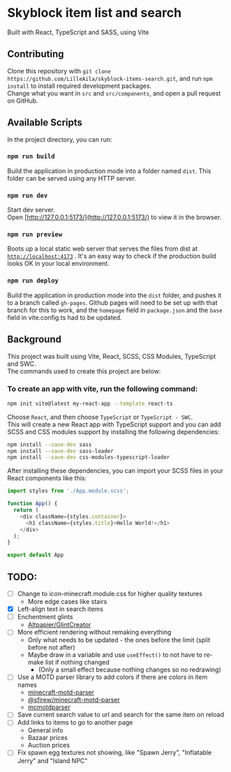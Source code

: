 # Skyblock item list and search

Built with React, TypeScript and SASS, using Vite

## Contributing

Clone this repository with `git clone https://github.com/LilleAila/skyblock-items-search.git`, and run `npm install` to install required development packages.\
Change what you want in `src` and `src/components`, and open a pull request on GitHub.

## Available Scripts

In the project directory, you can run:

### `npm run build`

Build the application in production mode into a folder named `dist`. This folder can be served using any HTTP server.

### `npm run dev`

Start dev server.\
Open [http://127.0.0.1:5173/](http://127.0.0.1:5173/) to view it in the browser.

### `npm run preview`

Boots up a local static web server that serves the files from dist at [`http://localhost:4173`](http://localhost:4173) . It's an easy way to check if the production build looks OK in your local environment.

### `npm run deploy`

Build the application in production mode into the `dist` folder, and pushes it to a branch called `gh-pages`. Github pages will need to be set up with that branch for this to work, and the `homepage` field in `package.json` and the `base` field in vite.config.ts had to be updated.

## Background

This project was built using Vite, React, SCSS, CSS Modules, TypeScript and SWC.\
The commands used to create this project are below:
### To create an app with vite, run the following command:

```bash
npm init vite@latest my-react-app --template react-ts
```
Choose `React`, and then choose `TypeScript` or `TypeScript - SWC`.\
This will create a new React app with TypeScript support and you can add SCSS and CSS modules support by installing the following dependencies:

```bash
npm install --save-dev sass
npm install --save-dev sass-loader
npm install --save-dev css-modules-typescript-loader
```

After installing these dependencies, you can import your SCSS files in your React components like this:

```javascript
import styles from './App.module.scss';

function App() {
  return (
    <div className={styles.container}>
      <h1 className={styles.title}>Hello World!</h1>
    </div>
  );
}

export default App
```

## TODO:

- [ ] Change to icon-minecraft.module.css for higher quality textures
    - More edge cases like stairs
- [X] Left-align text in search items
- [ ] Enchentment glints
    - [Altpapier/GlintCreator](https://github.com/Altpapier/GlintCreator)
- [ ] More efficient rendering without remaking everything
    - Only what needs to be updated - the ones before the limit (split before not after)
    - Maybe draw in a variable and use `useEffect()` to not have to re-make list if nothing changed
        - (Only a small effect because nothing changes so no redrawing)
- [ ] Use a MOTD parser library to add colors if there are colors in item names
    - [minecraft-motd-parser](https://www.npmjs.com/package/minecraft-motd-parser)
    - [@sfirew/minecraft-motd-parser](https://www.npmjs.com/package/@sfirew/minecraft-motd-parser)
    - [mcmotdparser](https://www.npmjs.com/package/mcmotdparser)
- [ ] Save current search value to url and search for the same item on reload
- [ ] Add links to items to go to another page
    - General info
    - Bazaar prices
    - Auction prices
- [ ] Fix spawn egg textures not showing, like "Spawn Jerry", "Inflatable Jerry" and "Island NPC"